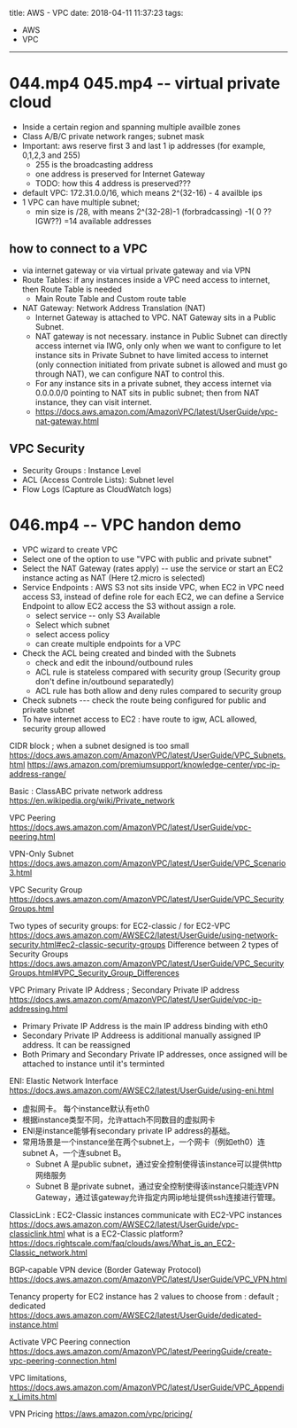 title: AWS - VPC
date: 2018-04-11 11:37:23
tags:
- AWS
- VPC
---

# 044.mp4 045.mp4 -- virtual private cloud


* Inside a certain region and spanning multiple availble zones
* Class A/B/C private network ranges; subnet mask
* Important: aws reserve first 3 and last 1 ip addresses (for example, 0,1,2,3 and 255)
   * 255 is the broadcasting address
   * one address is preserved for Internet Gateway
   * TODO: how this 4 address is preserved???
* default VPC: 172.31.0.0/16, which means 2^(32-16) - 4 availble ips
* 1 VPC can have multiple subnet;
   * min size is /28, with means 2^(32-28)-1 (forbradcassing) -1( 0 ?? IGW??) =14 available addresses

## how to connect to a VPC

* via internet gateway or via virtual private gateway and via VPN
* Route Tables: if any instances inside a VPC need access to internet, then Route Table is needed
   * Main Route Table and Custom route table
* NAT Gateway: Network Address Translation (NAT)
   * Internet Gateway is attached to VPC. NAT Gateway sits in a Public Subnet.
   * NAT gateway is not necessary. instance in Public Subnet can directly access internet via IWG, only only when we want to configure to let instance sits in Private Subnet to have limited access to internet (only connection initiated from private subnet is allowed and must go through NAT), we can configure NAT to control this.
   * For any instance sits in a private subnet, they access internet via 0.0.0.0/0 pointing to NAT sits in public subnet; then from NAT instance, they can visit internet.
   * https://docs.aws.amazon.com/AmazonVPC/latest/UserGuide/vpc-nat-gateway.html

## VPC Security

* Security Groups : Instance Level
* ACL (Access Controle Lists): Subnet level
* Flow Logs (Capture as CloudWatch logs)


# 046.mp4 -- VPC handon demo

* VPC wizard to create VPC
* Select one of the option to use "VPC with public and private subnet"
* Select the NAT Gateway (rates apply) -- use the service or start an EC2 instance acting as NAT (Here t2.micro is selected)
* Service Endpoints : AWS S3 not sits inside VPC, when EC2 in VPC need access S3, instead of define role for each EC2, we can define a Service Endpoint to allow EC2 access the S3 without assign a role.
  * select service -- only S3 Available
  * Select which subnet
  * select access policy
  * can create multiple endpoints for a VPC
* Check the ACL being created and binded with the Subnets
  * check and edit the inbound/outbound rules
  * ACL rule is stateless compared with security group (Security group don't define in/outbound separatedly)
  * ACL rule has both allow and deny rules compared to security group
* Check subnets --- check the route being configured for public and private subnet
* To have internet access to EC2 : have route to igw,  ACL allowed, security group allowed


CIDR block ; when a subnet designed is too small
https://docs.aws.amazon.com/AmazonVPC/latest/UserGuide/VPC_Subnets.html
https://aws.amazon.com/premiumsupport/knowledge-center/vpc-ip-address-range/

Basic : ClassABC private network address
https://en.wikipedia.org/wiki/Private_network


VPC Peering
https://docs.aws.amazon.com/AmazonVPC/latest/UserGuide/vpc-peering.html

VPN-Only Subnet
https://docs.aws.amazon.com/AmazonVPC/latest/UserGuide/VPC_Scenario3.html

VPC Security Group
https://docs.aws.amazon.com/AmazonVPC/latest/UserGuide/VPC_SecurityGroups.html

Two types of security groups: for EC2-classic / for EC2-VPC https://docs.aws.amazon.com/AWSEC2/latest/UserGuide/using-network-security.html#ec2-classic-security-groups
Difference between 2 types of Security Groups
https://docs.aws.amazon.com/AmazonVPC/latest/UserGuide/VPC_SecurityGroups.html#VPC_Security_Group_Differences

VPC Primary Private IP Address ; Secondary Private IP address
https://docs.aws.amazon.com/AmazonVPC/latest/UserGuide/vpc-ip-addressing.html
* Primary Private IP Address is the main IP address binding with eth0
* Secondary Private IP Addreess is additional manually assigned IP address. It can be reassigned
* Both Primary and Secondary Private IP addresses, once assigned will be attached to instance until it's terminted  

ENI: Elastic Network Interface
https://docs.aws.amazon.com/AWSEC2/latest/UserGuide/using-eni.html
* 虚拟网卡。 每个instance默认有eth0
* 根据instance类型不同，允许attach不同数目的虚拟网卡
* ENI是instance能够有secondary private IP address的基础。
* 常用场景是一个instance坐在两个subnet上，一个网卡（例如eth0）连subnet A，一个连subnet B。
    * Subnet A 是public subnet，通过安全控制使得该instance可以提供http网络服务
    * Subnet B 是private subnet，通过安全控制使得该instance只能连VPN Gateway，通过该gateway允许指定内网ip地址提供ssh连接进行管理。

ClassicLink : EC2-Classic instances communicate with EC2-VPC instances
https://docs.aws.amazon.com/AWSEC2/latest/UserGuide/vpc-classiclink.html
what is a EC2-Classic platform?
https://docs.rightscale.com/faq/clouds/aws/What_is_an_EC2-Classic_network.html

BGP-capable VPN device (Border Gateway Protocol)
https://docs.aws.amazon.com/AmazonVPC/latest/UserGuide/VPC_VPN.html

Tenancy property for EC2 instance has 2 values to choose from : default ; dedicated
https://docs.aws.amazon.com/AWSEC2/latest/UserGuide/dedicated-instance.html

Activate VPC Peering connection
https://docs.aws.amazon.com/AmazonVPC/latest/PeeringGuide/create-vpc-peering-connection.html

VPC limitations,
https://docs.aws.amazon.com/AmazonVPC/latest/UserGuide/VPC_Appendix_Limits.html


VPN Pricing
https://aws.amazon.com/vpc/pricing/
